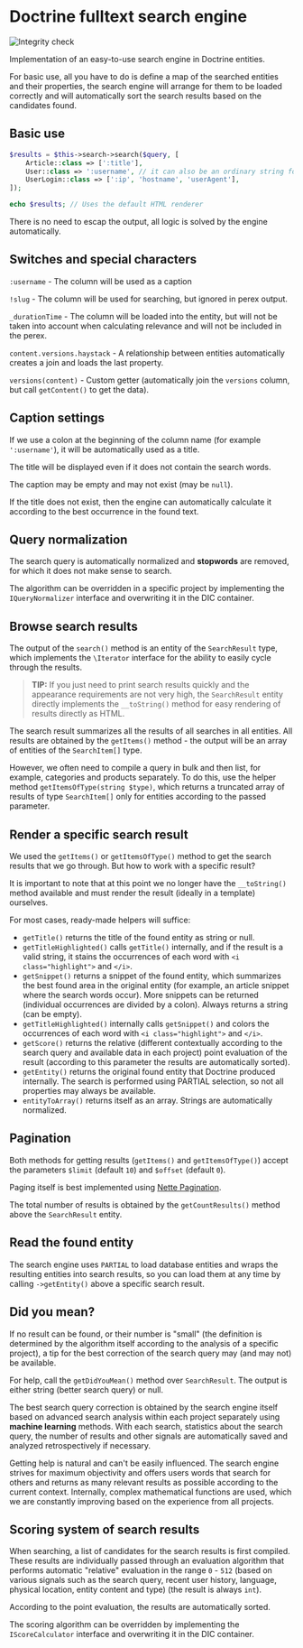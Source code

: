 Doctrine fulltext search engine
===============================

![Integrity check](https://github.com/baraja-core/doctrine-fulltext-search/workflows/Integrity%20check/badge.svg)

Implementation of an easy-to-use search engine in Doctrine entities.

For basic use, all you have to do is define a map of the searched entities and their properties, the search engine will arrange for them to be loaded correctly and will automatically sort the search results based on the candidates found.

Basic use
---------

```php
$results = $this->search->search($query, [
	Article::class => [':title'],
	User::class => ':username', // it can also be an ordinary string for a single column
	UserLogin::class => [':ip', 'hostname', 'userAgent'],
]);

echo $results; // Uses the default HTML renderer
```

There is no need to escap the output, all logic is solved by the engine automatically.

Switches and special characters
---------------------------

`:username` - The column will be used as a caption

`!slug` - The column will be used for searching, but ignored in perex output.

`_durationTime` - The column will be loaded into the entity, but will not be taken into account when calculating relevance and will not be included in the perex.

`content.versions.haystack` - A relationship between entities automatically creates a join and loads the last property.

`versions(content)` - Custom getter (automatically join the `versions` column, but call `getContent()` to get the data).

Caption settings
----------------

If we use a colon at the beginning of the column name (for example `':username'`), it will be automatically used as a title.

The title will be displayed even if it does not contain the search words.

The caption may be empty and may not exist (may be `null`).

If the title does not exist, then the engine can automatically calculate it according to the best occurrence in the found text.

Query normalization
------------------

The search query is automatically normalized and **stopwords** are removed, for which it does not make sense to search.

The algorithm can be overridden in a specific project by implementing the `IQueryNormalizer` interface and overwriting it in the DIC container.

Browse search results
---------------------

The output of the `search()` method is an entity of the `SearchResult` type, which implements the `\Iterator` interface for the ability to easily cycle through the results.

> **TIP:** If you just need to print search results quickly and the appearance requirements are not very high, the `SearchResult` entity directly implements the `__toString()` method for easy rendering of results directly as HTML.

The search result summarizes all the results of all searches in all entities. All results are obtained by the `getItems()` method - the output will be an array of entities of the `SearchItem[]` type.

However, we often need to compile a query in bulk and then list, for example, categories and products separately. To do this, use the helper method `getItemsOfType(string $type)`, which returns a truncated array of results of type `SearchItem[]` only for entities according to the passed parameter.

Render a specific search result
-------------------------------

We used the `getItems()` or `getItemsOfType()` method to get the search results that we go through. But how to work with a specific result?

It is important to note that at this point we no longer have the `__toString()` method available and must render the result (ideally in a template) ourselves.

For most cases, ready-made helpers will suffice:

- `getTitle()` returns the title of the found entity as string or null.
- `getTitleHighlighted()` calls `getTitle()` internally, and if the result is a valid string, it stains the occurrences of each word with `<i class="highlight">` and `</i>`.
- `getSnippet()` returns a snippet of the found entity, which summarizes the best found area in the original entity (for example, an article snippet where the search words occur). More snippets can be returned (individual occurrences are divided by a colon). Always returns a string (can be empty).
- `getTitleHighlighted()` internally calls `getSnippet()` and colors the occurrences of each word with `<i class="highlight">` and `</i>`.
- `getScore()` returns the relative (different contextually according to the search query and available data in each project) point evaluation of the result (according to this parameter the results are automatically sorted).
- `getEntity()` returns the original found entity that Doctrine produced internally. The search is performed using PARTIAL selection, so not all properties may always be available.
- `entityToArray()` returns itself as an array. Strings are automatically normalized.

Pagination
----------

Both methods for getting results (`getItems()` and `getItemsOfType()`) accept the parameters `$limit` (default `10`) and `$offset` (default `0`).

Paging itself is best implemented using [Nette Pagination](https://doc.nette.org/en/3.0/pagination).

The total number of results is obtained by the `getCountResults()` method above the `SearchResult` entity.

Read the found entity
---------------------

The search engine uses `PARTIAL` to load database entities and wraps the resulting entities into search results, so you can load them at any time by calling `->getEntity()` above a specific search result.

Did you mean?
-------------

If no result can be found, or their number is "small" (the definition is determined by the algorithm itself according to the analysis of a specific project), a tip for the best correction of the search query may (and may not) be available.

For help, call the `getDidYouMean()` method over `SearchResult`. The output is either string (better search query) or null.

The best search query correction is obtained by the search engine itself based on advanced search analysis within each project separately using **machine learning** methods. With each search, statistics about the search query, the number of results and other signals are automatically saved and analyzed retrospectively if necessary.

Getting help is natural and can't be easily influenced. The search engine strives for maximum objectivity and offers users words that search for others and returns as many relevant results as possible according to the current context. Internally, complex mathematical functions are used, which we are constantly improving based on the experience from all projects.

Scoring system of search results
--------------------------------

When searching, a list of candidates for the search results is first compiled. These results are individually passed through an evaluation algorithm that performs automatic "relative" evaluation in the range `0` - `512` (based on various signals such as the search query, recent user history, language, physical location, entity content and type) (the result is always `int`).

According to the point evaluation, the results are automatically sorted.

The scoring algorithm can be overridden by implementing the `IScoreCalculator` interface and overwriting it in the DIC container.
